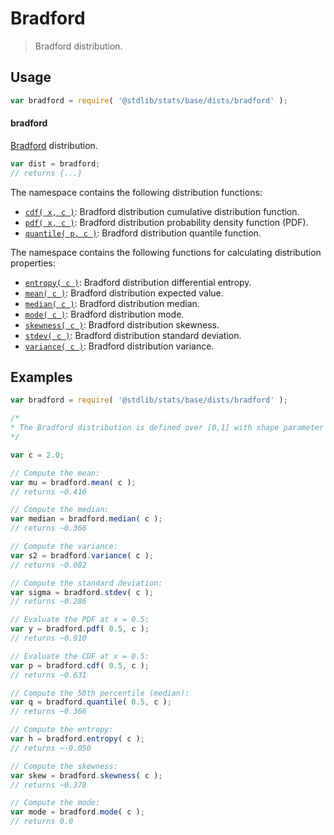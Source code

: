 <!--

@license Apache-2.0

Copyright (c) 2025 The Stdlib Authors.

Licensed under the Apache License, Version 2.0 (the "License");
you may not use this file except in compliance with the License.
You may obtain a copy of the License at

   http://www.apache.org/licenses/LICENSE-2.0

Unless required by applicable law or agreed to in writing, software
distributed under the License is distributed on an "AS IS" BASIS,
WITHOUT WARRANTIES OR CONDITIONS OF ANY KIND, either express or implied.
See the License for the specific language governing permissions and
limitations under the License.

-->

# Bradford

> Bradford distribution.

<section class="usage">

## Usage

```javascript
var bradford = require( '@stdlib/stats/base/dists/bradford' );
```

#### bradford

[Bradford][bradford-distribution] distribution.

```javascript
var dist = bradford;
// returns {...}
```

The namespace contains the following distribution functions:

<!-- <toc pattern="*+(cdf|pdf|mgf|quantile)*"> -->

<div class="namespace-toc">

-   <span class="signature">[`cdf( x, c )`][@stdlib/stats/base/dists/bradford/cdf]</span><span class="delimiter">: </span><span class="description">Bradford distribution cumulative distribution function.</span>
-   <span class="signature">[`pdf( x, c )`][@stdlib/stats/base/dists/bradford/pdf]</span><span class="delimiter">: </span><span class="description">Bradford distribution probability density function (PDF).</span>
-   <span class="signature">[`quantile( p, c )`][@stdlib/stats/base/dists/bradford/quantile]</span><span class="delimiter">: </span><span class="description">Bradford distribution quantile function.</span>

</div>

<!-- </toc> -->

The namespace contains the following functions for calculating distribution properties:

<!-- <toc pattern="*+(entropy|mean|median|mode|skewness|stdev|variance)*"> -->

<div class="namespace-toc">

-   <span class="signature">[`entropy( c )`][@stdlib/stats/base/dists/bradford/entropy]</span><span class="delimiter">: </span><span class="description">Bradford distribution differential entropy.</span>
-   <span class="signature">[`mean( c )`][@stdlib/stats/base/dists/bradford/mean]</span><span class="delimiter">: </span><span class="description">Bradford distribution expected value.</span>
-   <span class="signature">[`median( c )`][@stdlib/stats/base/dists/bradford/median]</span><span class="delimiter">: </span><span class="description">Bradford distribution median.</span>
-   <span class="signature">[`mode( c )`][@stdlib/stats/base/dists/bradford/mode]</span><span class="delimiter">: </span><span class="description">Bradford distribution mode.</span>
-   <span class="signature">[`skewness( c )`][@stdlib/stats/base/dists/bradford/skewness]</span><span class="delimiter">: </span><span class="description">Bradford distribution skewness.</span>
-   <span class="signature">[`stdev( c )`][@stdlib/stats/base/dists/bradford/stdev]</span><span class="delimiter">: </span><span class="description">Bradford distribution standard deviation.</span>
-   <span class="signature">[`variance( c )`][@stdlib/stats/base/dists/bradford/variance]</span><span class="delimiter">: </span><span class="description">Bradford distribution variance.</span>

</div>

<!-- </toc> -->

</section>

<!-- /.usage -->

<section class="examples">

## Examples

<!-- eslint no-undef: "error" -->

```javascript
var bradford = require( '@stdlib/stats/base/dists/bradford' );

/*
* The Bradford distribution is defined over [0,1] with shape parameter c.
*/

var c = 2.0;

// Compute the mean:
var mu = bradford.mean( c );
// returns ~0.410

// Compute the median:
var median = bradford.median( c );
// returns ~0.366

// Compute the variance:
var s2 = bradford.variance( c );
// returns ~0.082

// Compute the standard deviation:
var sigma = bradford.stdev( c );
// returns ~0.286

// Evaluate the PDF at x = 0.5:
var y = bradford.pdf( 0.5, c );
// returns ~0.910

// Evaluate the CDF at x = 0.5:
var p = bradford.cdf( 0.5, c );
// returns ~0.631

// Compute the 50th percentile (median):
var q = bradford.quantile( 0.5, c );
// returns ~0.366

// Compute the entropy:
var h = bradford.entropy( c );
// returns ~-0.050

// Compute the skewness:
var skew = bradford.skewness( c );
// returns ~0.378

// Compute the mode:
var mode = bradford.mode( c );
// returns 0.0
```

</section>

<!-- /.examples -->

<!-- Section for related `stdlib` packages. Do not manually edit this section, as it is automatically populated. -->

<section class="related">

</section>

<!-- /.related -->

<!-- Section for all links. Make sure to keep an empty line after the `section` element and another before the `/section` close. -->

<section class="links">

[bradford-distribution]: https://en.wikipedia.org/wiki/Bradford_distribution

<!-- <toc-links> -->

[@stdlib/stats/base/dists/bradford/cdf]: https://github.com/stdlib-js/stats/tree/main/base/dists/bradford/cdf

[@stdlib/stats/base/dists/bradford/entropy]: https://github.com/stdlib-js/stats/tree/main/base/dists/bradford/entropy

[@stdlib/stats/base/dists/bradford/mean]: https://github.com/stdlib-js/stats/tree/main/base/dists/bradford/mean

[@stdlib/stats/base/dists/bradford/median]: https://github.com/stdlib-js/stats/tree/main/base/dists/bradford/median

[@stdlib/stats/base/dists/bradford/mode]: https://github.com/stdlib-js/stats/tree/main/base/dists/bradford/mode

[@stdlib/stats/base/dists/bradford/pdf]: https://github.com/stdlib-js/stats/tree/main/base/dists/bradford/pdf

[@stdlib/stats/base/dists/bradford/quantile]: https://github.com/stdlib-js/stats/tree/main/base/dists/bradford/quantile

[@stdlib/stats/base/dists/bradford/skewness]: https://github.com/stdlib-js/stats/tree/main/base/dists/bradford/skewness

[@stdlib/stats/base/dists/bradford/stdev]: https://github.com/stdlib-js/stats/tree/main/base/dists/bradford/stdev

[@stdlib/stats/base/dists/bradford/variance]: https://github.com/stdlib-js/stats/tree/main/base/dists/bradford/variance

<!-- </toc-links> -->

</section>

<!-- /.links -->
